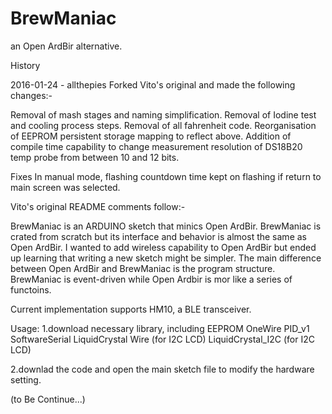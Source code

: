# BrewManiac
an Open ArdBir alternative.

History

2016-01-24  - allthepies
Forked Vito's original and made the following changes:-

Removal of mash stages and naming simplification.
Removal of Iodine test and cooling process steps.
Removal of all fahrenheit code.
Reorganisation of EEPROM persistent storage mapping to reflect above.
Addition of compile time capability to change measurement resolution of DS18B20 temp probe from between 10 and 12 bits.

Fixes
In manual mode, flashing countdown time kept on flashing if return to main screen was selected.


Vito's original README comments follow:-

BrewManiac is an ARDUINO sketch that minics Open ArdBir. 
BrewManiac is crated from scratch but its interface and behavior is almost the same as Open ArdBir.
I wanted to add wireless capability to Open ArdBir but ended up learning that writing a new sketch might be simpler.
The main difference between Open ArdBir and BrewManiac is the program structure. 
BrewManiac is event-driven while Open Ardbir is mor like a series of functoins.

Current implementation supports HM10, a BLE transceiver.

Usage:
1.download necessary library, including
EEPROM
OneWire
PID_v1
SoftwareSerial
LiquidCrystal
Wire (for I2C LCD)
LiquidCrystal_I2C (for I2C LCD)

2.downlad the code and open the main sketch file to modify the hardware setting.

(to Be Continue...)
